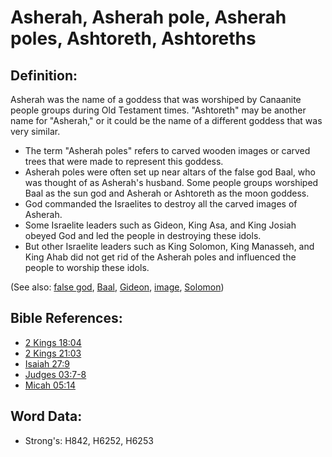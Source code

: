 # Asherah, Asherah pole, Asherah poles, Ashtoreth, Ashtoreths #

## Definition: ##

Asherah was the name of a goddess that was worshiped by Canaanite people groups during Old Testament times. "Ashtoreth" may be another name for "Asherah," or it could be the name of a different goddess that was very similar.

* The term "Asherah poles" refers to carved wooden images or carved trees that were made to represent this goddess.
* Asherah poles were often set up near altars of the false god Baal, who was thought of as Asherah's husband. Some people groups worshiped Baal as the sun god and Asherah or Ashtoreth as the moon goddess.
* God commanded the Israelites to destroy all the carved images of Asherah.
* Some Israelite leaders such as Gideon, King Asa, and King Josiah obeyed God and led the people in destroying these idols.
* But other Israelite leaders such as King Solomon, King Manasseh, and King Ahab did not get rid of the Asherah poles and influenced the people to worship these idols.

(See also: [false god](../kt/falsegod.md), [Baal](../names/baal.md), [Gideon](../names/gideon.md), [image](../other/image.md), [Solomon](../names/solomon.md))

## Bible References: ##

* [2 Kings 18:04](rc://en/tn/help/2ki/18/04)
* [2 Kings 21:03](rc://en/tn/help/2ki/21/03)
* [Isaiah 27:9](rc://en/tn/help/isa/27/9)
* [Judges 03:7-8](rc://en/tn/help/jdg/03/07)
* [Micah 05:14](rc://en/tn/help/mic/05/14)

## Word Data: ##

* Strong's: H842, H6252, H6253
